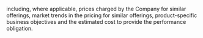 including, where applicable, prices charged by the Company for similar offerings, market trends in the pricing for similar offerings,
product-specific business objectives and the estimated cost to provide the performance obligation.